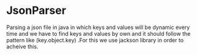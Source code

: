 # JsonParser
Parsing a json file in java in which keys and values will be dynamic every time and we have to find keys and values by own and it should follow the pattern like (key.object.key) .For this we use jackson library in order to acheive this.
